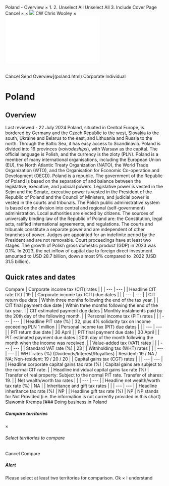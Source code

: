 Poland - Overview
×
1.
2.
Unselect All
Unselect All
3.
Include Cover Page
Cancel
×
×
![](-/media/world-wide-tax-summaries/attachments/global---chris-wooley.ashx%3Frev=ac5e5f3223b34096b1afc2a6009c7320&revision=ac5e5f32-23b3-4096-b1af-c2a6009c7320&hash=859B7ADC84DC2CBEC9760E9E6EE7DE6D0A8BFCDF)
CW
Chris Wooley
×
![](poland.html)
######
Cancel
Send
Overview](poland.html)
Corporate
Individual
# Poland
## Overview
Last reviewed - 22 July 2024
Poland, situated in Central Europe, is bordered by Germany and the Czech Republic to the west, Slovakia to the south, Ukraine and Belarus to the east, and Lithuania and Russia to the north. Through the Baltic Sea, it has easy access to Scandinavia. Poland is divided into 16 provinces (*voivodeships*), with Warsaw as the capital. The official language is Polish, and the currency is the zloty (PLN).
Poland is a member of many international organisations, including the European Union (EU), the North Atlantic Treaty Organization (NATO), the World Trade Organization (WTO), and the Organisation for Economic Co-operation and Development (OECD).
Poland is a republic. The government of the Republic of Poland is based on the separation of and balance between the legislative, executive, and judicial powers. Legislative power is vested in the Sejm and the Senate, executive power is vested in the President of the Republic of Poland and the Council of Ministers, and judicial power is vested in the courts and tribunals.
The Polish public administrative system is based on the division into central and regional (self-government) administration. Local authorities are elected by citizens. The sources of universally binding law of the Republic of Poland are: the Constitution, legal acts, ratified international agreements, and regulations.
The courts and tribunals constitute a separate power and are independent of other branches of power. Judges are appointed for an indefinite period by the President and are not removable. Court proceedings have at least two stages.
The growth of Polish gross domestic product (GDP) in 2023 was 0.1%. In 2023, the net inflow of capital due to foreign direct investment amounted to USD 28.7 billion, down almost 9% compared to  2022 (USD 31.5 billion).
## Quick rates and dates
Compare
| Corporate income tax (CIT) rates | |
| --- | --- |
| Headline CIT rate (%) | 19 |
| Corporate income tax (CIT) due dates | |
| --- | --- |
| CIT return due date | Within three months following the end of the tax year. |
| CIT final payment due date | Within three months following the end of the tax year. |
| CIT estimated payment due dates | Monthly instalments paid by the 20th day of the following month. |
| Personal income tax (PIT) rates | |
| --- | --- |
| Headline PIT rate (%) | 32, plus 4% solidarity tax on income exceeding PLN 1 million |
| Personal income tax (PIT) due dates | |
| --- | --- |
| PIT return due date | 30 April |
| PIT final payment due date | 30 April |
| PIT estimated payment due dates | 20th day of the month following the month when the income was received. |
| Value-added tax (VAT) rates | |
| --- | --- |
| Standard VAT rate (%) | 23 |
| Withholding tax (WHT) rates | |
| --- | --- |
| WHT rates (%) (Dividends/Interest/Royalties) | Resident: 19 / NA / NA;  Non-resident: 19 / 20 / 20 |
| Capital gains tax (CGT) rates | |
| --- | --- |
| Headline corporate capital gains tax rate (%) | Capital gains are subject to the normal CIT rate. |
| Headline individual capital gains tax rate (%) | Transfer of real property: Subject to the normal PIT rate.  Transfer of shares: 19. |
| Net wealth/worth tax rates | |
| --- | --- |
| Headline net wealth/worth tax rate (%) | NA |
| Inheritance and gift tax rates | |
| --- | --- |
| Headline inheritance tax rate (%) | NP |
| Headline gift tax rate (%) | NP |
NP stands for Not Provided (i.e. the information is not currently provided in this chart)
Slawomir Krempa
[### Doing business in Poland
##### Compare territories
×
###### Select territories to compare
#####
Cancel
Compare
##### Alert
Please select at least two territories for comparison.
Ok
×
I understand